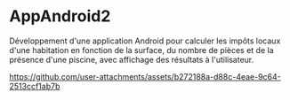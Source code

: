 # AppAndroid2
Développement d'une application Android pour calculer les impôts locaux d'une habitation en fonction de la surface, du nombre de pièces et de la présence d'une piscine, avec affichage des résultats à l'utilisateur.

https://github.com/user-attachments/assets/b272188a-d88c-4eae-9c64-2513ccf1ab7b
